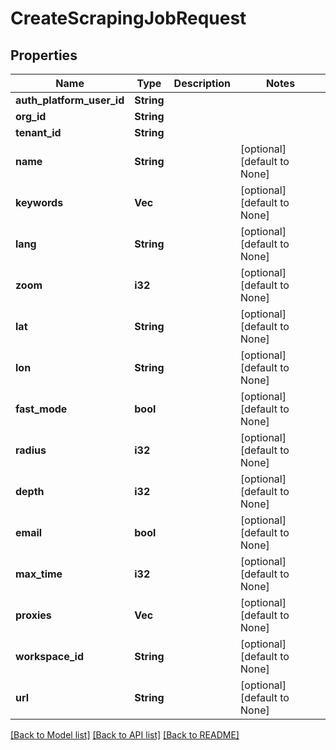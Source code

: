 # CreateScrapingJobRequest

## Properties
Name | Type | Description | Notes
------------ | ------------- | ------------- | -------------
**auth_platform_user_id** | **String** |  | 
**org_id** | **String** |  | 
**tenant_id** | **String** |  | 
**name** | **String** |  | [optional] [default to None]
**keywords** | **Vec<String>** |  | [optional] [default to None]
**lang** | **String** |  | [optional] [default to None]
**zoom** | **i32** |  | [optional] [default to None]
**lat** | **String** |  | [optional] [default to None]
**lon** | **String** |  | [optional] [default to None]
**fast_mode** | **bool** |  | [optional] [default to None]
**radius** | **i32** |  | [optional] [default to None]
**depth** | **i32** |  | [optional] [default to None]
**email** | **bool** |  | [optional] [default to None]
**max_time** | **i32** |  | [optional] [default to None]
**proxies** | **Vec<String>** |  | [optional] [default to None]
**workspace_id** | **String** |  | [optional] [default to None]
**url** | **String** |  | [optional] [default to None]

[[Back to Model list]](../README.md#documentation-for-models) [[Back to API list]](../README.md#documentation-for-api-endpoints) [[Back to README]](../README.md)


